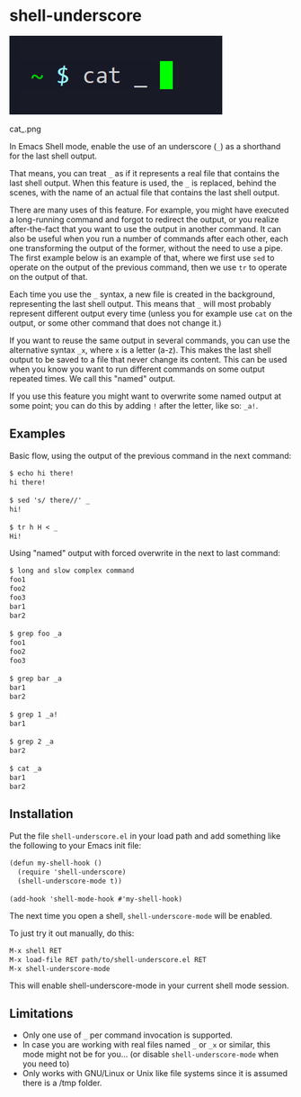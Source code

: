 # shell-underscore

![Screenshot of terminal input using the command cat and an underscore](/cat_.png?raw=true "cat_")

cat_.png

In Emacs Shell mode, enable the use of an underscore (```_```) as a
shorthand for the last shell output.

That means, you can treat ```_``` as if it represents a real file that
contains the last shell output.  When this feature is used, the
```_``` is replaced, behind the scenes, with the name of an actual
file that contains the last shell output.

There are many uses of this feature.  For example, you might have
executed a long-running command and forgot to redirect the output, or
you realize after-the-fact that you want to use the output in another
command.  It can also be useful when you run a number of commands
after each other, each one transforming the output of the former,
without the need to use a pipe.  The first example below is an example
of that, where we first use ```sed``` to operate on the output of the
previous command, then we use ```tr``` to operate on the output of
that.

Each time you use the ```_``` syntax, a new file is created in the
background, representing the last shell output. This means that
```_``` will most probably represent different output every time
(unless you for example use ```cat``` on the output, or some other
command that does not change it.)

If you want to reuse the same output in several commands, you can use
the alternative syntax ```_x```, where ```x``` is a letter (a-z). This
makes the last shell output to be saved to a file that never change
its content. This can be used when you know you want to run different
commands on some output repeated times. We call this "named" output.

If you use this feature you might want to overwrite some named output
at some point; you can do this by adding ```!``` after the letter,
like so: ```_a!```.

## Examples

Basic flow, using the output of the previous command in the next
command:

```
$ echo hi there!
hi there!

$ sed 's/ there//' _
hi!

$ tr h H < _
Hi!
```

Using "named" output with forced overwrite in the next to last command:

```
$ long and slow complex command
foo1
foo2
foo3
bar1
bar2

$ grep foo _a
foo1
foo2
foo3

$ grep bar _a
bar1
bar2

$ grep 1 _a!
bar1

$ grep 2 _a
bar2

$ cat _a
bar1
bar2
```

## Installation

Put the file ```shell-underscore.el``` in your load path and add
something like the following to your Emacs init file:

```emacs-lisp
(defun my-shell-hook ()
  (require 'shell-underscore)
  (shell-underscore-mode t))

(add-hook 'shell-mode-hook #'my-shell-hook)
```

The next time you open a shell, ```shell-underscore-mode``` will be enabled.

To just try it out manually, do this:

```
M-x shell RET
M-x load-file RET path/to/shell-underscore.el RET
M-x shell-underscore-mode
```

This will enable shell-underscore-mode in your current shell mode session.

## Limitations

- Only one use of ```_``` per command invocation is supported.
- In case you are working with real files named ```_``` or ```_x``` or similar, this mode might not be for you... (or disable ```shell-underscore-mode``` when you need to)
- Only works with GNU/Linux or Unix like file systems since it is assumed there is a /tmp folder.

